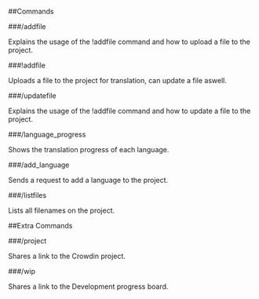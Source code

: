 ##Commands

###/addfile

Explains the usage of the !addfile command and how to upload a file to the project.

###!addfile

Uploads a file to the project for translation, can update a file aswell.

###/updatefile

Explains the usage of the !addfile command and how to update a file to the project.

###/language_progress

Shows the translation progress of each language.

###/add_language

Sends a request to add a language to the project.

###/listfiles

Lists all filenames on the project.



##Extra Commands

###/project

Shares a link to the Crowdin project.

###/wip

Shares a link to the Development progress board.
